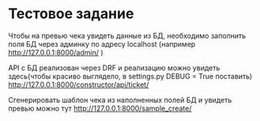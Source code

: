 # Тестовое задание 

Чтобы на превью чека увидеть данные из БД, необходимо заполнить поля БД через админку по адресу localhost (например http://127.0.0.1:8000/admin/ )


API с БД реализован через DRF и реализацию можно увидеть здесь(чтобы красиво выглядело, в settings.py DEBUG = True поставить) http://127.0.0.1:8000/constructor/api/ticket/


Сгенерировать шаблон чека из наполненных полей БД и увидеть превью можно тут http://127.0.0.1:8000/sample_create/




